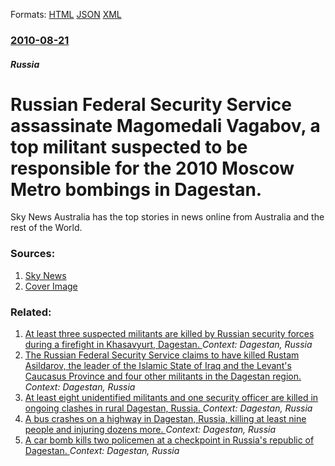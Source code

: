 
Formats: [HTML](/news/2010/08/21/russian-federal-security-service-assassinate-magomedali-vagabov-a-top-militant-suspected-to-be-responsible-for-the-2010-moscow-metro-bombin.html)  [JSON](/news/2010/08/21/russian-federal-security-service-assassinate-magomedali-vagabov-a-top-militant-suspected-to-be-responsible-for-the-2010-moscow-metro-bombin.json)  [XML](/news/2010/08/21/russian-federal-security-service-assassinate-magomedali-vagabov-a-top-militant-suspected-to-be-responsible-for-the-2010-moscow-metro-bombin.xml)  

### [2010-08-21](/news/2010/08/21/index.md)

##### Russia
# Russian Federal Security Service assassinate Magomedali Vagabov, a top militant suspected to be responsible for the 2010 Moscow Metro bombings in Dagestan. 

Sky News Australia has the top stories in news online from Australia and the rest of the World.


### Sources:

1. [Sky News](http://www.skynews.com.au/topstories/article.aspx?id=502611&articleID=)
1. [Cover Image](http://www.skynews.com.au/content/dam/skynews/default-images/sn-default.jpg/_jcr_content/renditions/skynews.img.1200.1006.jpeg)

### Related:

1. [At least three suspected militants are killed by Russian security forces during a firefight in Khasavyurt, Dagestan. ](/news/2017/01/29/at-least-three-suspected-militants-are-killed-by-russian-security-forces-during-a-firefight-in-khasavyurt-dagestan.md) _Context: Dagestan, Russia_
2. [The Russian Federal Security Service claims to have killed Rustam Asildarov, the leader of the Islamic State of Iraq and the Levant's Caucasus Province and four other militants in the Dagestan region. ](/news/2016/12/4/the-russian-federal-security-service-claims-to-have-killed-rustam-asildarov-the-leader-of-the-islamic-state-of-iraq-and-the-levant-s-caucas.md) _Context: Dagestan, Russia_
3. [At least eight unidentified militants and one security officer are killed in ongoing clashes in rural Dagestan, Russia. ](/news/2016/07/8/at-least-eight-unidentified-militants-and-one-security-officer-are-killed-in-ongoing-clashes-in-rural-dagestan-russia.md) _Context: Dagestan, Russia_
4. [A bus crashes on a highway in Dagestan, Russia, killing at least nine people and injuring dozens more. ](/news/2016/07/13/a-bus-crashes-on-a-highway-in-dagestan-russia-killing-at-least-nine-people-and-injuring-dozens-more.md) _Context: Dagestan, Russia_
5. [A car bomb kills two policemen at a checkpoint in Russia's republic of Dagestan. ](/news/2016/02/15/a-car-bomb-kills-two-policemen-at-a-checkpoint-in-russia-s-republic-of-dagestan.md) _Context: Dagestan, Russia_
